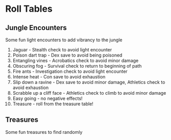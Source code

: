 # Roll Tables

## Jungle Encounters

Some fun light encounters to add vibrancy to the jungle

1. Jaguar - Stealth check to avoid light encounter
1. Poison dart trap - Dex save to avoid being poisoned
1. Entangling vines - Acrobatics check to avoid minor damage
1. Obscuring fog - Survival check to return to beginning of path
1. Fire ants - Investigation check to avoid light encounter
1. Intense heat - Con save to avoid exhaustion
1. Slip down a ravine - Dex save to avoid minor damage, Athletics check to avoid exhaustion
1. Scrabble up a cliff face -  Athletics check to climb to avoid minor damage
1. Easy going - no negative effects!
1. Treasure -  roll from the treasure table!

## Treasures

Some fun treasures to find randomly
